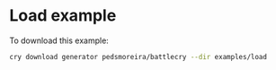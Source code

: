 # Load example

To download this example:

```bash
cry download generator pedsmoreira/battlecry --dir examples/load
```
